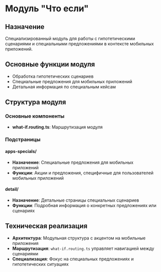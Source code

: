 # Модуль "Что если"

## Назначение
Специализированный модуль для работы с гипотетическими сценариями и специальными предложениями в контексте мобильных приложений.

## Основные функции модуля
- Обработка гипотетических сценариев
- Специальные предложения для мобильных приложений
- Детальная информация по специальным кейсам

## Структура модуля

### Основные компоненты
- **what-if.routing.ts**: Маршрутизация модуля

### Подстраницы

#### apps-specials/
- **Назначение**: Специальные предложения для мобильных приложений
- **Функции**: Акции и предложения, специфичные для пользователей мобильных приложений

#### detail/
- **Назначение**: Детальные страницы специальных сценариев
- **Функции**: Подробная информация о конкретных предложениях или сценариях

## Техническая реализация
- **Архитектура**: Модульная структура с акцентом на мобильные приложения
- **Маршрутизация**: `what-if.routing.ts` управляет навигацией между сценариями
- **Специализация**: Фокус на специальных предложениях и гипотетических ситуациях
